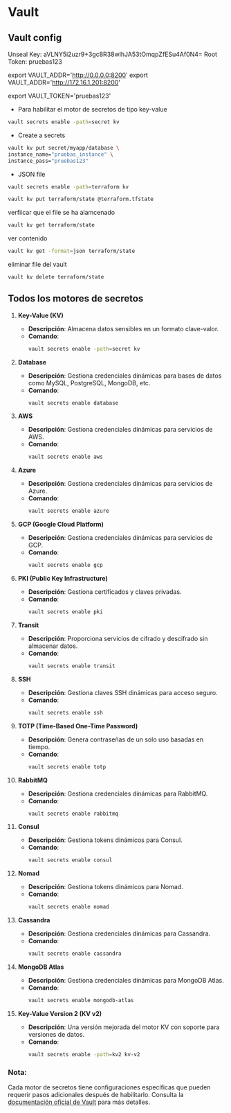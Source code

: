 
# Vault
## Vault config
Unseal Key: aVLNY5i2uzr9+3gc8R38wlhJA53tOmqpZfESu4Af0N4=
Root Token: pruebas123

export VAULT_ADDR='http://0.0.0.0:8200'
export VAULT_ADDR='http://172.16.1.201:8200'

export VAULT_TOKEN='pruebas123'


- Para habilitar el motor de secretos de tipo key-value
```bash
vault secrets enable -path=secret kv
```

- Create a secrets
```bash
vault kv put secret/myapp/database \
instance_name="pruebas_instance" \
instance_pass="pruebas123"
```

- JSON file
```bash 
vault secrets enable -path=terraform kv
```
```bash
vault kv put terraform/state @terraform.tfstate
```
verfiicar que el file se ha alamcenado
```bash
vault kv get terraform/state
```
ver contenido
```bash
vault kv get -format=json terraform/state
```

eliminar file del vault
```bash
vault kv delete terraform/state
```


## Todos los motores de secretos

1. **Key-Value (KV)**
   - **Descripción**: Almacena datos sensibles en un formato clave-valor.
   - **Comando**:
     ```bash
     vault secrets enable -path=secret kv
     ```

2. **Database**
   - **Descripción**: Gestiona credenciales dinámicas para bases de datos como MySQL, PostgreSQL, MongoDB, etc.
   - **Comando**:
     ```bash
     vault secrets enable database
     ```

3. **AWS**
   - **Descripción**: Gestiona credenciales dinámicas para servicios de AWS.
   - **Comando**:
     ```bash
     vault secrets enable aws
     ```

4. **Azure**
   - **Descripción**: Gestiona credenciales dinámicas para servicios de Azure.
   - **Comando**:
     ```bash
     vault secrets enable azure
     ```

5. **GCP (Google Cloud Platform)**
   - **Descripción**: Gestiona credenciales dinámicas para servicios de GCP.
   - **Comando**:
     ```bash
     vault secrets enable gcp
     ```

6. **PKI (Public Key Infrastructure)**
   - **Descripción**: Gestiona certificados y claves privadas.
   - **Comando**:
     ```bash
     vault secrets enable pki
     ```

7. **Transit**
   - **Descripción**: Proporciona servicios de cifrado y descifrado sin almacenar datos.
   - **Comando**:
     ```bash
     vault secrets enable transit
     ```

8. **SSH**
   - **Descripción**: Gestiona claves SSH dinámicas para acceso seguro.
   - **Comando**:
     ```bash
     vault secrets enable ssh
     ```

9. **TOTP (Time-Based One-Time Password)**
   - **Descripción**: Genera contraseñas de un solo uso basadas en tiempo.
   - **Comando**:
     ```bash
     vault secrets enable totp
     ```

10. **RabbitMQ**
    - **Descripción**: Gestiona credenciales dinámicas para RabbitMQ.
    - **Comando**:
      ```bash
      vault secrets enable rabbitmq
      ```

11. **Consul**
    - **Descripción**: Gestiona tokens dinámicos para Consul.
    - **Comando**:
      ```bash
      vault secrets enable consul
      ```

12. **Nomad**
    - **Descripción**: Gestiona tokens dinámicos para Nomad.
    - **Comando**:
      ```bash
      vault secrets enable nomad
      ```

13. **Cassandra**
    - **Descripción**: Gestiona credenciales dinámicas para Cassandra.
    - **Comando**:
      ```bash
      vault secrets enable cassandra
      ```

14. **MongoDB Atlas**
    - **Descripción**: Gestiona credenciales dinámicas para MongoDB Atlas.
    - **Comando**:
      ```bash
      vault secrets enable mongodb-atlas
      ```

15. **Key-Value Version 2 (KV v2)**
    - **Descripción**: Una versión mejorada del motor KV con soporte para versiones de datos.
    - **Comando**:
      ```bash
      vault secrets enable -path=kv2 kv-v2
      ```

### Nota:
Cada motor de secretos tiene configuraciones específicas que pueden requerir pasos adicionales después de habilitarlo. Consulta la [documentación oficial de Vault](https://www.vaultproject.io/docs/secrets) para más detalles.
